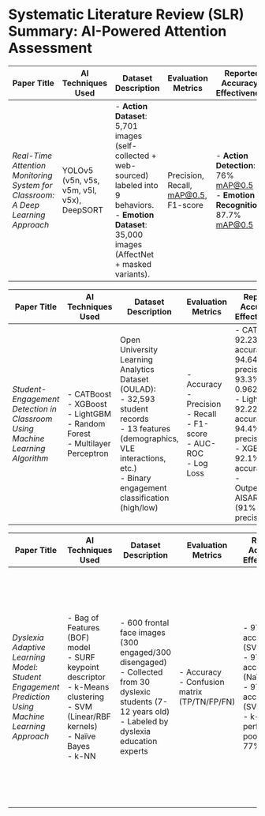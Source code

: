 # Systematic Literature Review (SLR) Summary: AI-Powered Attention Assessment

| Paper Title                                                                       | AI Techniques Used                        | Dataset Description                                                                                                                                           | Evaluation Metrics               | Reported Accuracy / Effectiveness                                         | Key Challenges Noted                                                                                  | Future Directions Suggested                                                                                       |
|-----------------------------------------------------------------------------------|-------------------------------------------|---------------------------------------------------------------------------------------------------------------------------------------------------------------|----------------------------------|-------------------------------------------------------------------------|---------------------------------------------------------------------------------------------------------|--------------------------------------------------------------------------------------------------------------------|
| *Real-Time Attention Monitoring System for Classroom: A Deep Learning Approach*   | YOLOv5 (v5n, v5s, v5m, v5l, v5x), DeepSORT | - **Action Dataset**: 5,701 images (self-collected + web-sourced) labeled into 9 behaviors. <br> - **Emotion Dataset**: 35,000 images (AffectNet + masked variants). | Precision, Recall, mAP@0.5, F1-score | - **Action Detection**: 76% mAP@0.5 <br> - **Emotion Recognition**: 87.7% mAP@0.5 | - Small dataset size <br> - Limited real-world validation <br> - Privacy concerns <br> - Computational cost | - Integration with social robots <br> - Larger-scale trials <br> - Multi-modal fusion (EEG + vision) <br> - Explainable AI (XAI) |


| Paper Title | AI Techniques Used | Dataset Description | Evaluation Metrics | Reported Accuracy / Effectiveness | Key Challenges Noted | Future Directions Suggested |
|-------------|--------------------|---------------------|--------------------|-----------------------------------|----------------------|-----------------------------|
| *Student-Engagement Detection in Classroom Using Machine Learning Algorithm* | - CATBoost<br>- XGBoost<br>- LightGBM<br>- Random Forest<br>- Multilayer Perceptron | Open University Learning Analytics Dataset (OULAD):<br>- 32,593 student records<br>- 13 features (demographics, VLE interactions, etc.)<br>- Binary engagement classification (high/low) | - Accuracy<br>- Precision<br>- Recall<br>- F1-score<br>- AUC-ROC<br>- Log Loss | - CATBoost: 92.23% accuracy, 94.64% precision, 93.3% recall, 0.9626 AUC<br>- LightGBM: 92.22% accuracy, 94.4% precision<br>- XGBoost: 92.1% accuracy<br>- Outperformed AISAR model (91% precision) | - Class imbalance (72% low engagement)<br>- Limited interpretability of complex models<br>- Generalizability across different learning environments<br>- Privacy concerns with student data | - Incorporate additional data sources (learning preferences, material characteristics)<br>- Investigate dropout-engagement correlation<br>- Adaptive learning interventions<br>- Explainable AI for model transparency |


| Paper Title | AI Techniques Used | Dataset Description | Evaluation Metrics | Reported Accuracy / Effectiveness | Key Challenges Noted | Future Directions Suggested |
|-------------|--------------------|---------------------|--------------------|-----------------------------------|----------------------|-----------------------------|
| *Dyslexia Adaptive Learning Model: Student Engagement Prediction Using Machine Learning Approach* | - Bag of Features (BOF) model<br>- SURF keypoint descriptor<br>- k-Means clustering<br>- SVM (Linear/RBF kernels)<br>- Naïve Bayes<br>- k-NN | - 600 frontal face images (300 engaged/300 disengaged)<br>- Collected from 30 dyslexic students (7-12 years old)<br>- Labeled by dyslexia education experts | - Accuracy<br>- Confusion matrix (TP/TN/FP/FN) | - 97.8% accuracy (SVM Linear)<br>- 97.3% accuracy (Naïve Bayes)<br>- 97.1% accuracy (SVM RBF)<br>- k-NN performed poorly (~60-77%) | - Limited gesture variations in dataset<br>- Partial face occlusion challenges<br>- Small sample size (30 students)<br>- Difficulty classifying ambiguous states (e.g., yawning) | - Integration with adaptive learning systems for dyslexia<br>- Expansion to dynamic video analysis<br>- Inclusion of more behavioral cues (e.g., head pose)<br>- Larger-scale validation across diverse dyslexic populations |

